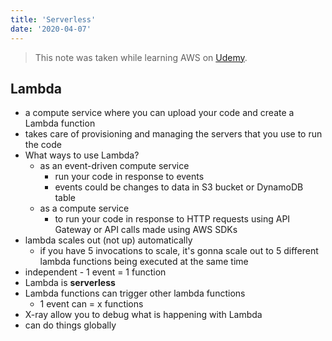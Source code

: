 ```yaml
---
title: 'Serverless'
date: '2020-04-07'
---
```


> This note was taken while learning AWS on <a href='https://www.udemy.com/course/aws-certified-solutions-architect-associate/' target='__blank'>Udemy</a>.

## Lambda

- a compute service where you can upload your code and create a Lambda function
- takes care of provisioning and managing the servers that you use to run the code
- What ways to use Lambda?
  - as an event-driven compute service
      - run your code in response to events
      - events could be changes to data in S3 bucket or DynamoDB table
  - as a compute service
      - to run your code in response to HTTP requests using API Gateway or API calls made using AWS SDKs
- lambda scales out (not up) automatically
  - if you have 5 invocations to scale, it's gonna scale out to 5 different lambda functions being executed at the same time
- independent - 1 event = 1 function
- Lambda is **serverless**
- Lambda functions can trigger other lambda functions
  - 1 event can = x functions
- X-ray allow you to debug what is happening with Lambda
- can do things globally
